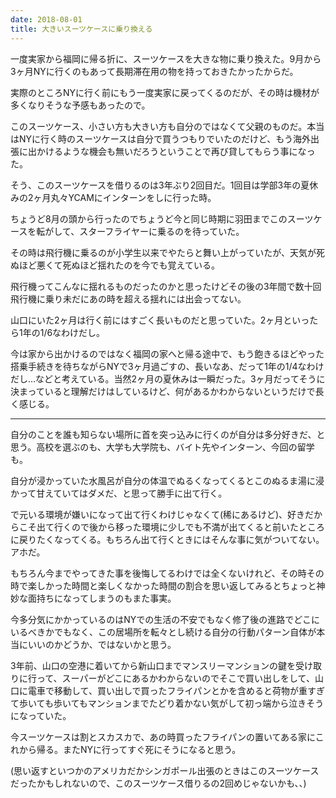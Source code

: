 ```yaml
---
date: 2018-08-01
title: 大きいスーツケースに乗り換える
---
```


一度実家から福岡に帰る折に、スーツケースを大きな物に乗り換えた。9月から3ヶ月NYに行くのもあって長期滞在用の物を持っておきたかったからだ。

<!--more-->

実際のところNYに行く前にもう一度実家に戻ってくるのだが、その時は機材が多くなりそうな予感もあったので。

このスーツケース、小さい方も大きい方も自分のではなくて父親のものだ。本当はNYに行く時のスーツケースは自分で買うつもりでいたのだけど、もう海外出張に出かけるような機会も無いだろうということで再び貸してもらう事になった。

そう、このスーツケースを借りるのは3年ぶり2回目だ。1回目は学部3年の夏休みの2ヶ月丸々YCAMにインターンをしに行った時。



ちょうど8月の頭から行ったのでちょうど今と同じ時期に羽田までこのスーツケースを転がして、スターフライヤーに乗るのを待っていた。

その時は飛行機に乗るのが小学生以来でやたらと舞い上がっていたが、天気が死ぬほど悪くて死ぬほど揺れたのを今でも覚えている。

飛行機ってこんなに揺れるものだったのかと思ったけどその後の3年間で数十回飛行機に乗り未だにあの時を超える揺れには出会ってない。

山口にいた2ヶ月は行く前にはすごく長いものだと思っていた。2ヶ月といったら1年の1/6なわけだし。

今は家から出かけるのではなく福岡の家へと帰る途中で、もう飽きるほどやった搭乗手続きを待ちながらNYで3ヶ月過ごすの、長いなあ、だって1年の1/4なわけだし…などと考えている。当然2ヶ月の夏休みは一瞬だった。3ヶ月だってそうに決まっていると理解だけはしているけど、何があるかわからないというだけで長く感じる。

---

自分のことを誰も知らない場所に首を突っ込みに行くのが自分は多分好きだ、と思う。高校を選ぶのも、大学も大学院も、バイト先やインターン、今回の留学も。

自分が浸かっていた水風呂が自分の体温でぬるくなってくるとこのぬるま湯に浸かって甘えていてはダメだ、と思って勝手に出て行く。

で元いる環境が嫌いになって出て行くわけじゃなくて(稀にあるけど)、好きだからこそ出て行くので後から移った環境に少しでも不満が出てくると前いたところに戻りたくなってくる。もちろん出て行くときにはそんな事に気がついてない。アホだ。

もちろん今までやってきた事を後悔してるわけでは全くないけれど、その時その時で楽しかった時間と楽しくなかった時間の割合を思い返してみるとちょっと神妙な面持ちになってしまうのもまた事実。

今多分気にかかっているのはNYでの生活の不安でもなく修了後の進路でどこにいるべきかでもなく、この居場所を転々とし続ける自分の行動パターン自体が本当にいいのかどうか、ではないかと思う。

3年前、山口の空港に着いてから新山口までマンスリーマンションの鍵を受け取りに行って、スーパーがどこにあるかわからないのでそこで買い出しをして、山口に電車で移動して、買い出しで買ったフライパンとかを含めると荷物が重すぎて歩いても歩いてもマンションまでたどり着かない気がして初っ端から泣きそうになっていた。

今スーツケースは割とスカスカで、あの時買ったフライパンの置いてある家にこれから帰る。またNYに行ってすぐ死にそうになると思う。

(思い返すといつかのアメリカだかシンガポール出張のときはこのスーツケースだったかもしれないので、このスーツケース借りるの2回めじゃないかも、、)
